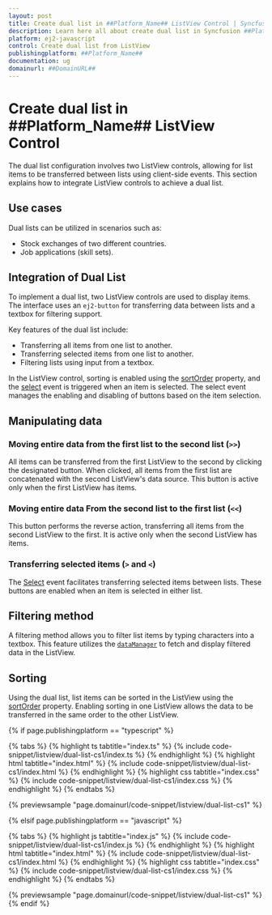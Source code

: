 ```yaml
---
layout: post
title: Create dual list in ##Platform_Name## ListView Control | Syncfusion
description: Learn here all about create dual list in Syncfusion ##Platform_Name## ListView control, it's elements and more.
platform: ej2-javascript
control: Create dual list from ListView
publishingplatform: ##Platform_Name##
documentation: ug
domainurl: ##DomainURL##
---
```


# Create dual list in ##Platform_Name## ListView Control

The dual list configuration involves two ListView controls, allowing for list items to be transferred between lists using client-side events. This section explains how to integrate ListView controls to achieve a dual list.

## Use cases

Dual lists can be utilized in scenarios such as:
* Stock exchanges of two different countries.
* Job applications (skill sets).

## Integration of Dual List

To implement a dual list, two ListView controls are used to display items. The interface uses an `ej2-button` for transferring data between lists and a textbox for filtering support.

Key features of the dual list include:
* Transferring all items from one list to another.
* Transferring selected items from one list to another.
* Filtering lists using input from a textbox.

In the ListView control, sorting is enabled using the [sortOrder](../../api/list-view/#sortorder) property, and the [select](../../api/list-view/#select) event is triggered when an item is selected. The select event manages the enabling and disabling of buttons based on the item selection.

## Manipulating data


### Moving entire data from the first list to the second list (`>>`)

All items can be transferred from the first ListView to the second by clicking the designated button. When clicked, all items from the first list are concatenated with the second ListView's data source. This button is active only when the first ListView has items.

### Moving entire data From the second list to the first list (`<<`)

This button performs the reverse action, transferring all items from the second ListView to the first. It is active only when the second ListView has items.

### Transferring selected items (`>` and `<`)

The [Select](../../api/list-view/#select) event facilitates transferring selected items between lists. These buttons are enabled when an item is selected in either list.
## Filtering method

A filtering method allows you to filter list items by typing characters into a textbox. This feature utilizes the [`dataManager`](../../data/getting-started/) to fetch and display filtered data in the ListView.

## Sorting

Using the dual list, list items can be sorted in the ListView using the [sortOrder](../../api/list-view/#sortorder) property. Enabling sorting in one ListView allows the data to be transferred in the same order to the other ListView.

{% if page.publishingplatform == "typescript" %}

 {% tabs %}
{% highlight ts tabtitle="index.ts" %}
{% include code-snippet/listview/dual-list-cs1/index.ts %}
{% endhighlight %}
{% highlight html tabtitle="index.html" %}
{% include code-snippet/listview/dual-list-cs1/index.html %}
{% endhighlight %}
{% highlight css tabtitle="index.css" %}
{% include code-snippet/listview/dual-list-cs1/index.css %}
{% endhighlight %}
{% endtabs %}

{% previewsample "page.domainurl/code-snippet/listview/dual-list-cs1" %}

{% elsif page.publishingplatform == "javascript" %}

{% tabs %}
{% highlight js tabtitle="index.js" %}
{% include code-snippet/listview/dual-list-cs1/index.js %}
{% endhighlight %}
{% highlight html tabtitle="index.html" %}
{% include code-snippet/listview/dual-list-cs1/index.html %}
{% endhighlight %}
{% highlight css tabtitle="index.css" %}
{% include code-snippet/listview/dual-list-cs1/index.css %}
{% endhighlight %}
{% endtabs %}

{% previewsample "page.domainurl/code-snippet/listview/dual-list-cs1" %}
{% endif %}
